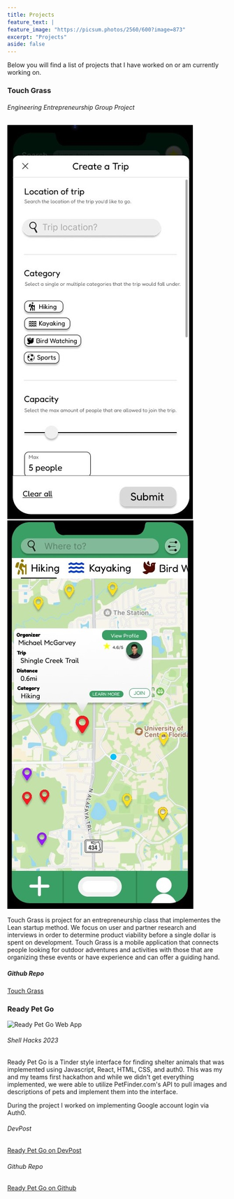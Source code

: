```yaml
---
title: Projects
feature_text: |
feature_image: "https://picsum.photos/2560/600?image=873"
excerpt: "Projects"
aside: false
---
```


 Below you will find a list of projects that I have worked on or am currently working on.


### Touch Grass

###### Engineering Entrepreneurship Group Project

![Touch Grass Interface Image 1](fig1.jpg) ![Touch Grass Interface Image 2](fig2.jpg)

Touch Grass is project for an entrepreneurship class that implementes the Lean startup method. We focus on user and partner research and interviews in order to determine product viability before a single dollar is spent on development. Touch Grass is a mobile application that connects people looking for outdoor adventures and activities with those that are organizing these events or have experience and can offer a guiding hand.

##### Github Repo
[Touch Grass](https://github.com/jsomerville1/touch-grass)

### Ready Pet Go

![Ready Pet Go Web App](pups.gif)

###### Shell Hacks 2023

Ready Pet Go is a Tinder style interface for finding shelter animals that was implemented using Javascript, React, HTML, CSS, and auth0. This was my and my teams first hackathon and while we didn't get everything implemented, we were able to utilize PetFinder.com's API to pull images and descriptions of pets and implement them into the interface.

During the project I worked on implementing Google account login via Auth0.

###### DevPost
[Ready Pet Go on DevPost](https://devpost.com/software/ready-pet-go)

###### Github Repo
[Ready Pet Go on Github](https://github.com/NicTron1/ready-pet-go)